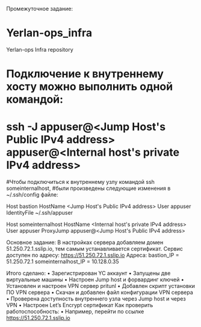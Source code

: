 Промежуточное задание:
# Yerlan-ops_infra
Yerlan-ops Infra repository
# Подключение к внутреннему хосту можно выполнить одной командой:
# ssh -J appuser@<Jump Host's Public IPv4 address> appuser@<Internal host's private IPv4 address>

#Чтобы подключиться к внутреннему узлу командой ssh someinternalhost,
#были произведены следующие изменения в ~/.ssh/config файле:

Host bastion
   HostName <Jump Host's Public IPv4 address>
   User appuser
   IdentityFile ~/.ssh/appuser

Host someinternalhost
   HostName <Internal host's private IPv4 address>
   User appuser
   ProxyJump appuser@<Jump Host's Public IPv4 address>

Основное задание:
В настройках сервера добавляем домен 51.250.72.1.sslip.io, тем самым устанавливается сертификат.
Сервис доступен по адресу:
https://51.250.72.1.sslip.io
Адреса:
bastion_IP = 51.250.72.1
someinternalhost_IP = 10.128.0.35

Итого сделано:
• Зарегистрирован YC аккаунт
• Запущены две виртуальные машины
• Настроен Jump host и форвардинг ключей
• Установлен и настроен VPN сервер pritunl
• Добавлен скрипт установки ПО VPN сервера
• Скачан и добавлен файл конфигурации VPN сервера
• Проверена доступность внутреннего узла через Jump host и через VPN
• Настроен Let’s Encrypt сертификат
Как проверить работоспособность:
• Например, перейти по ссылке https://51.250.72.1.sslip.io
